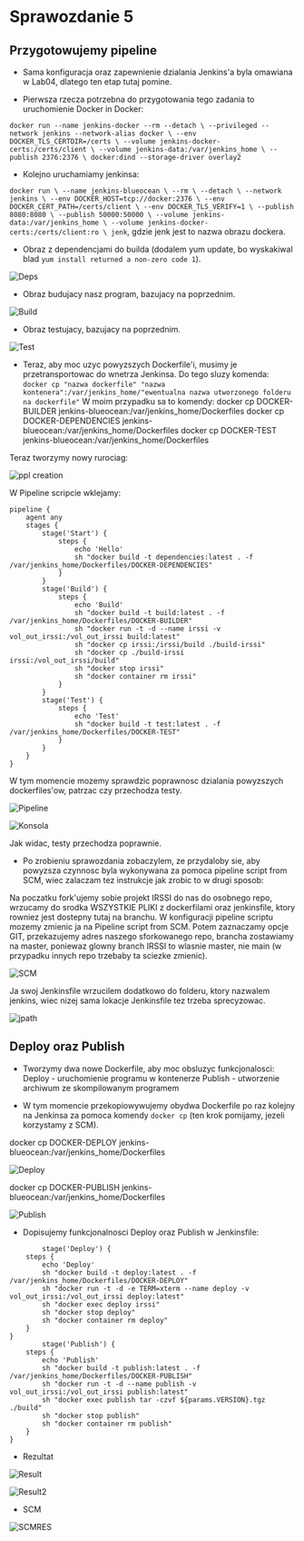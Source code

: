 
# Sprawozdanie 5

## Przygotowujemy pipeline

* Sama konfiguracja oraz zapewnienie dzialania Jenkins'a byla omawiana w Lab04, dlatego ten etap tutaj pomine.

* Pierwsza rzecza potrzebna do przygotowania tego zadania to uruchomienie Docker in Docker:

 `docker run --name jenkins-docker --rm --detach \
  --privileged --network jenkins --network-alias docker \
  --env DOCKER_TLS_CERTDIR=/certs \
  --volume jenkins-docker-certs:/certs/client \
  --volume jenkins-data:/var/jenkins_home \
  --publish 2376:2376 \
  docker:dind --storage-driver overlay2`
  
* Kolejno uruchamiamy jenkinsa:

`docker run \
  --name jenkins-blueocean \
  --rm \
  --detach \
  --network jenkins \
  --env DOCKER_HOST=tcp://docker:2376 \
  --env DOCKER_CERT_PATH=/certs/client \
  --env DOCKER_TLS_VERIFY=1 \
  --publish 8080:8080 \
  --publish 50000:50000 \
  --volume jenkins-data:/var/jenkins_home \
  --volume jenkins-docker-certs:/certs/client:ro \
  jenk`, gdzie jenk jest to nazwa obrazu dockera.
  
* Obraz z dependencjami do builda (dodalem yum update, bo wyskakiwal blad `yum install returned a non-zero code 1`).

![Deps](https://imgur.com/jk8rmoL)

* Obraz budujacy nasz program, bazujacy na poprzednim.

![Build](https://imgur.com/LXUvOP1)

* Obraz testujacy, bazujacy na poprzednim.

![Test](https://imgur.com/egtrQCS)

* Teraz, aby moc uzyc powyzszych Dockerfile'i, musimy je przetransportowac do wnetrza Jenkinsa. Do tego sluzy komenda: 
`docker cp "nazwa dockerfile" "nazwa kontenera":/var/jenkins_home/"ewentualna nazwa utworzonego folderu na dockerfile"`
W moim przypadku sa to komendy:
docker cp DOCKER-BUILDER jenkins-blueocean:/var/jenkins_home/Dockerfiles
docker cp DOCKER-DEPENDENCIES jenkins-blueocean:/var/jenkins_home/Dockerfiles
docker cp DOCKER-TEST jenkins-blueocean:/var/jenkins_home/Dockerfiles

Teraz tworzymy nowy rurociag:

![ppl creation](https://imgur.com/vFNEqU5)

W Pipeline scripcie wklejamy:
```
pipeline {
    agent any
    stages {
        stage('Start') {
            steps {
                echo 'Hello'
                sh "docker build -t dependencies:latest . -f /var/jenkins_home/Dockerfiles/DOCKER-DEPENDENCIES"
            }
        }
        stage('Build') {
            steps {
                echo 'Build'
                sh "docker build -t build:latest . -f /var/jenkins_home/Dockerfiles/DOCKER-BUILDER"
                sh "docker run -t -d --name irssi -v vol_out_irssi:/vol_out_irssi build:latest"
                sh "docker cp irssi:/irssi/build ./build-irssi"
                sh "docker cp ./build-irssi irssi:/vol_out_irssi/build"
                sh "docker stop irssi"
                sh "docker container rm irssi"
            }
        }
        stage('Test') {
            steps {
                echo 'Test'
                sh "docker build -t test:latest . -f /var/jenkins_home/Dockerfiles/DOCKER-TEST"
            }
        }
    }
}
```

W tym momencie mozemy sprawdzic poprawnosc dzialania powyzszych dockerfiles'ow, patrzac czy przechodza testy.

![Pipeline](https://imgur.com/SZwWRVP)

![Konsola](https://imgur.com/jZ2qvVD)

Jak widac, testy przechodza poprawnie.

* Po zrobieniu sprawozdania zobaczylem, ze przydaloby sie, aby powyzsza czynnosc byla wykonywana za pomoca pipeline script from SCM, wiec zalaczam tez instrukcje jak zrobic to w drugi sposob:

Na poczatku fork'ujemy sobie projekt IRSSI do nas do osobnego repo, wrzucamy do srodka WSZYSTKIE PLIKI z dockerfilami oraz jenkinsfile, ktory rowniez jest dostepny tutaj na branchu.
W konfiguracji pipeline scriptu mozemy zmienic ja na Pipeline script from SCM. Potem zaznaczamy opcje GIT, przekazujemy adres naszego sforkowanego repo, brancha zostawiamy na master, poniewaz
glowny branch IRSSI to wlasnie master, nie main (w przypadku innych repo trzebaby ta sciezke zmienic).

![SCM](https://imgur.com/8J57JwH)

Ja swoj Jenkinsfile wrzucilem dodatkowo do folderu, ktory nazwalem jenkins, wiec nizej sama lokacje Jenkinsfile tez trzeba sprecyzowac.

![jpath](https://imgur.com/zAxf0f1)

## Deploy oraz Publish

* Tworzymy dwa nowe Dockerfile, aby moc obsluzyc funkcjonalosci:
Deploy - uruchomienie programu w kontenerze
Publish - utworzenie archiwum ze skompilowanym programem

* W tym momencie przekopiowywujemy obydwa Dockerfile po raz kolejny na Jenkinsa za pomoca komendy `docker cp` (ten krok pomijamy, jezeli korzystamy z SCM).

docker cp DOCKER-DEPLOY jenkins-blueocean:/var/jenkins_home/Dockerfiles

![Deploy](https://imgur.com/pD2jSTK)

docker cp DOCKER-PUBLISH jenkins-blueocean:/var/jenkins_home/Dockerfiles

![Publish](https://imgur.com/1qXMMBs)

* Dopisujemy funkcjonalnosci Deploy oraz Publish w Jenkinsfile:

```
        stage('Deploy') {
    steps {
        echo 'Deploy'
        sh "docker build -t deploy:latest . -f /var/jenkins_home/Dockerfiles/DOCKER-DEPLOY"
		sh "docker run -t -d -e TERM=xterm --name deploy -v vol_out_irssi:/vol_out_irssi deploy:latest"
		sh "docker exec deploy irssi"
		sh "docker stop deploy"
		sh "docker container rm deploy"
    }
}
        stage('Publish') {
    steps {
        echo 'Publish'
        sh "docker build -t publish:latest . -f /var/jenkins_home/Dockerfiles/DOCKER-PUBLISH"
		sh "docker run -t -d --name publish -v vol_out_irssi:/vol_out_irssi publish:latest"
		sh "docker exec publish tar -czvf ${params.VERSION}.tgz ./build"
		sh "docker stop publish"
		sh "docker container rm publish"
    }
}
```

* Rezultat

![Result](https://imgur.com/CdLUyLa)

![Result2](https://imgur.com/rWjQqYu)

* SCM

![SCMRES](https://imgur.com/n5fJXQ8)









